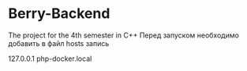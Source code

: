 # Berry-Backend
The project for the 4th semester in C++
Перед запуском необходимо добавить в файл hosts запись

127.0.0.1 php-docker.local
